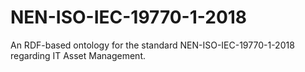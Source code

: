 # NEN-ISO-IEC-19770-1-2018
An RDF-based ontology for the standard NEN-ISO-IEC-19770-1-2018 regarding IT Asset Management.
